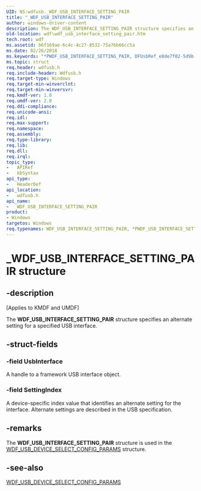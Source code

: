 ```yaml
---
UID: NS:wdfusb._WDF_USB_INTERFACE_SETTING_PAIR
title: "_WDF_USB_INTERFACE_SETTING_PAIR"
author: windows-driver-content
description: The WDF_USB_INTERFACE_SETTING_PAIR structure specifies an alternate setting for a specified USB interface.
old-location: wdf\wdf_usb_interface_setting_pair.htm
tech.root: wdf
ms.assetid: b6f169ae-6c4c-4c27-8532-75a76b66cc5a
ms.date: 02/26/2018
ms.keywords: "*PWDF_USB_INTERFACE_SETTING_PAIR, DFUsbRef_e8de7f02-5d9b-4cba-9e7c-dc4562256f9e.xml, PWDF_USB_INTERFACE_SETTING_PAIR, PWDF_USB_INTERFACE_SETTING_PAIR structure pointer, WDF_USB_INTERFACE_SETTING_PAIR, WDF_USB_INTERFACE_SETTING_PAIR structure, _WDF_USB_INTERFACE_SETTING_PAIR, kmdf.wdf_usb_interface_setting_pair, wdf.wdf_usb_interface_setting_pair, wdfusb/PWDF_USB_INTERFACE_SETTING_PAIR, wdfusb/WDF_USB_INTERFACE_SETTING_PAIR"
ms.topic: struct
req.header: wdfusb.h
req.include-header: Wdfusb.h
req.target-type: Windows
req.target-min-winverclnt: 
req.target-min-winversvr: 
req.kmdf-ver: 1.0
req.umdf-ver: 2.0
req.ddi-compliance: 
req.unicode-ansi: 
req.idl: 
req.max-support: 
req.namespace: 
req.assembly: 
req.type-library: 
req.lib: 
req.dll: 
req.irql: 
topic_type:
-	APIRef
-	kbSyntax
api_type:
-	HeaderDef
api_location:
-	wdfusb.h
api_name:
-	WDF_USB_INTERFACE_SETTING_PAIR
product:
- Windows
targetos: Windows
req.typenames: WDF_USB_INTERFACE_SETTING_PAIR, *PWDF_USB_INTERFACE_SETTING_PAIR
---
```


# _WDF_USB_INTERFACE_SETTING_PAIR structure


## -description


<p class="CCE_Message">[Applies to KMDF and UMDF]</p>

The <b>WDF_USB_INTERFACE_SETTING_PAIR</b> structure specifies an alternate setting for a specified USB interface.


## -struct-fields




### -field UsbInterface

A handle to a framework USB interface object.


### -field SettingIndex

A device-specific index value that identifies an alternate setting for the interface. Alternate settings are described in the USB specification.


## -remarks



The <b>WDF_USB_INTERFACE_SETTING_PAIR</b> structure is used in the <a href="https://msdn.microsoft.com/library/windows/hardware/ff552600">WDF_USB_DEVICE_SELECT_CONFIG_PARAMS</a> structure.




## -see-also




<a href="https://msdn.microsoft.com/library/windows/hardware/ff552600">WDF_USB_DEVICE_SELECT_CONFIG_PARAMS</a>
 

 

